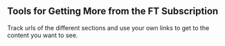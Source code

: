 Tools for Getting More from the FT Subscription
--
Track urls of the different sections and use your own links to get to the content you want to see.

